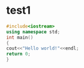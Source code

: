 # test1
```c++
#include<iostream>
using namespace std;
int main()
{
cout<<"Hello world!"<<endl;
return 0;
}
```
